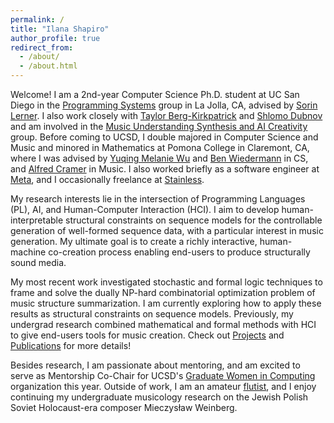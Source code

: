 ```yaml
---
permalink: /
title: "Ilana Shapiro"
author_profile: true
redirect_from: 
  - /about/
  - /about.html
---
```


Welcome! I am a 2nd-year Computer Science Ph.D. student at UC San Diego in the [Programming Systems](https://cseweb.ucsd.edu/groups/progsys/) group in La Jolla, CA, advised by [Sorin Lerner](https://cseweb.ucsd.edu/~lerner/). I also work closely with [Taylor Berg-Kirkpatrick](https://cseweb.ucsd.edu/~tberg/) and [Shlomo Dubnov](http://shlomodubnov.wikidot.com/about) and am involved in the [Music Understanding Synthesis and AI Creativity](https://ucsd-musaic.github.io/) group. Before coming to UCSD, I double majored in Computer Science and Music and minored in Mathematics at Pomona College in Claremont, CA, where I was advised by [Yuqing Melanie Wu](https://www.pomona.edu/directory/people/yuqing-melanie-wu) and [Ben Wiedermann](https://www.cs.hmc.edu/~benw/) in CS, and [Alfred Cramer](https://www.pomona.edu/directory/people/alfred-cramer) in Music. I also worked briefly as a software engineer at [Meta](https://about.meta.com/), and I occasionally freelance at [Stainless](https://www.stainlessapi.com).

My research interests lie in the intersection of Programming Languages (PL), AI, and Human-Computer Interaction (HCI). I aim to develop human-interpretable structural constraints on sequence models for the controllable generation of well-formed sequence data, with a particular interest in music generation. My ultimate goal is to create a richly interactive, human-machine co-creation process enabling end-users to produce structurally sound media.

My most recent work investigated stochastic and formal logic techniques to frame and solve the dually NP-hard combinatorial optimization problem of music structure summarization. I am currently exploring how to apply these results as structural constraints on sequence models. Previously, my undergrad research combined mathematical and formal methods with HCI to give end-users tools for music creation. Check out [Projects](projects/) and [Publications](publications/) for more details!

Besides research, I am passionate about mentoring, and am excited to serve as Mentorship Co-Chair for UCSD's [Graduate Women in Computing](https://gradwic.ucsd.edu/) organization this year. Outside of work, I am an amateur [flutist](https://www.youtube.com/@ilanashapiroflute), and I enjoy continuing my undergraduate musicology research on the Jewish Polish Soviet Holocaust-era composer Mieczysław Weinberg.